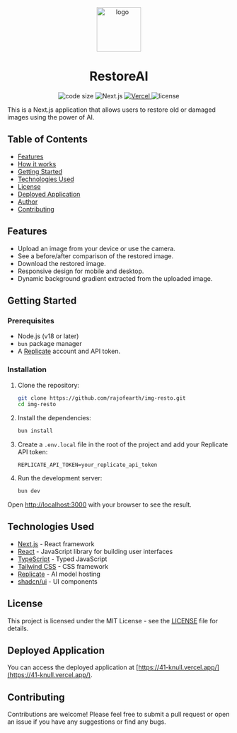 <div align="center">
  <img src="/favicon.ico" alt="logo" width="100" />
  <h1>RestoreAI</h1>
  <p>
    <img src="https://img.shields.io/github/languages/code-size/kookoocoder/41-knull" alt="code size" />
    <img src="https://img.shields.io/badge/Next.js-14.2.3-black?style=flat-square&logo=next.js" alt="Next.js" />
    <a href="https://vercel.com/preetamgaikwad80085-gmailcoms-projects/41-knull">
      <img src="https://vercelbadge.vercel.app/api/preetamgaikwad80085-gmailcoms-projects/41-knull" alt="Vercel" />
    </a>
    <img src="https://img.shields.io/badge/license-MIT-blue.svg" alt="license" />
  </p>
</div>

This is a Next.js application that allows users to restore old or damaged images using the power of AI.

## Table of Contents

- [Features](#features)
- [How it works](#how-it-works)
- [Getting Started](#getting-started)
- [Technologies Used](#technologies-used)
- [License](#license)
- [Deployed Application](#deployed-application)
- [Author](#author)
- [Contributing](#contributing)

## Features

*   Upload an image from your device or use the camera.
*   See a before/after comparison of the restored image.
*   Download the restored image.
*   Responsive design for mobile and desktop.
*   Dynamic background gradient extracted from the uploaded image.

## Getting Started

### Prerequisites

*   Node.js (v18 or later)
*   `bun` package manager
*   A [Replicate](https://replicate.com/) account and API token.

### Installation

1.  Clone the repository:

    ```bash
    git clone https://github.com/rajofearth/img-resto.git
    cd img-resto
    ```

2.  Install the dependencies:

    ```bash
    bun install
    ```

3.  Create a `.env.local` file in the root of the project and add your Replicate API token:

    ```
    REPLICATE_API_TOKEN=your_replicate_api_token
    ```

4.  Run the development server:

    ```bash
    bun dev
    ```

Open [http://localhost:3000](http://localhost:3000) with your browser to see the result.

## Technologies Used

*   [Next.js](https://nextjs.org/) - React framework
*   [React](https://reactjs.org/) - JavaScript library for building user interfaces
*   [TypeScript](https://www.typescriptlang.org/) - Typed JavaScript
*   [Tailwind CSS](https://tailwindcss.com/) - CSS framework
*   [Replicate](https://replicate.com/) - AI model hosting
*   [shadcn/ui](https://ui.shadcn.com/) - UI components

## License

This project is licensed under the MIT License - see the [LICENSE](LICENSE) file for details.

## Deployed Application

You can access the deployed application at [https://41-knull.vercel.app/](https://41-knull.vercel.app/).


## Contributing

Contributions are welcome! Please feel free to submit a pull request or open an issue if you have any suggestions or find any bugs.

